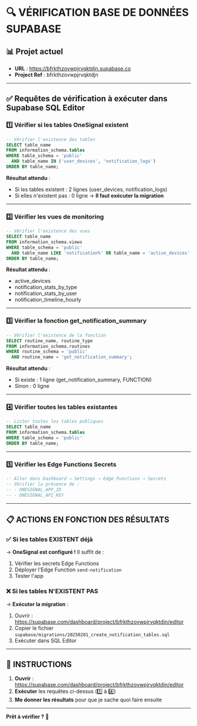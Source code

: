 # 🔍 VÉRIFICATION BASE DE DONNÉES SUPABASE

## 📊 Projet actuel
- **URL** : https://bfrkthzovwpjrvqktdjn.supabase.co
- **Project Ref** : bfrkthzovwpjrvqktdjn

---

## ✅ Requêtes de vérification à exécuter dans Supabase SQL Editor

### 1️⃣ Vérifier si les tables OneSignal existent

```sql
-- Vérifier l'existence des tables
SELECT table_name 
FROM information_schema.tables 
WHERE table_schema = 'public' 
  AND table_name IN ('user_devices', 'notification_logs')
ORDER BY table_name;
```

**Résultat attendu** :
- Si les tables existent : 2 lignes (user_devices, notification_logs)
- Si elles n'existent pas : 0 ligne → **Il faut exécuter la migration**

---

### 2️⃣ Vérifier les vues de monitoring

```sql
-- Vérifier l'existence des vues
SELECT table_name 
FROM information_schema.views 
WHERE table_schema = 'public' 
  AND table_name LIKE 'notification%' OR table_name = 'active_devices'
ORDER BY table_name;
```

**Résultat attendu** :
- active_devices
- notification_stats_by_type
- notification_stats_by_user
- notification_timeline_hourly

---

### 3️⃣ Vérifier la fonction get_notification_summary

```sql
-- Vérifier l'existence de la fonction
SELECT routine_name, routine_type 
FROM information_schema.routines 
WHERE routine_schema = 'public' 
  AND routine_name = 'get_notification_summary';
```

**Résultat attendu** :
- Si existe : 1 ligne (get_notification_summary, FUNCTION)
- Sinon : 0 ligne

---

### 4️⃣ Vérifier toutes les tables existantes

```sql
-- Lister toutes les tables publiques
SELECT table_name 
FROM information_schema.tables 
WHERE table_schema = 'public'
ORDER BY table_name;
```

---

### 5️⃣ Vérifier les Edge Functions Secrets

```sql
-- Aller dans Dashboard → Settings → Edge Functions → Secrets
-- Vérifier la présence de :
-- - ONESIGNAL_APP_ID
-- - ONESIGNAL_API_KEY
```

---

## 📋 ACTIONS EN FONCTION DES RÉSULTATS

### ✅ Si les tables EXISTENT déjà
→ **OneSignal est configuré !** Il suffit de :
1. Vérifier les secrets Edge Functions
2. Déployer l'Edge Function `send-notification`
3. Tester l'app

### ❌ Si les tables N'EXISTENT PAS
→ **Exécuter la migration** :
1. Ouvrir : https://supabase.com/dashboard/project/bfrkthzovwpjrvqktdjn/editor
2. Copier le fichier `supabase/migrations/20250201_create_notification_tables.sql`
3. Exécuter dans SQL Editor

---

## 🎯 INSTRUCTIONS

1. **Ouvrir** : https://supabase.com/dashboard/project/bfrkthzovwpjrvqktdjn/editor
2. **Exécuter** les requêtes ci-dessus (1️⃣ à 4️⃣)
3. **Me donner les résultats** pour que je sache quoi faire ensuite

---

**Prêt à vérifier ?** 🚀
